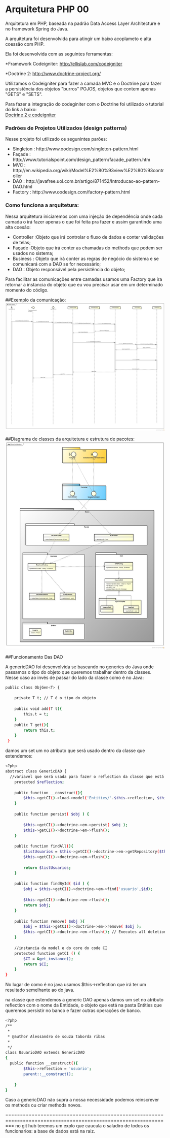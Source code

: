Arquitetura PHP 00
================
Arquitetura em PHP, baseada na padrão Data Access Layer Architecture e no framework Spring do Java.

A arquitetura foi desenvolvida para atingir um baixo acoplameto e alta coessão com PHP.

Ela foi desenvolvida com as seguintes ferramentas:

*Framework Codeigniter: http://ellislab.com/codeigniter

*Doctrine 2: http://www.doctrine-project.org/

Utilizamos o Codeigniter para fazer a camada MVC e o Doctrine para fazer a persistência dos objetos "burros" POJOS, objetos que contem apenas "GETS" e "SETS".

Para fazer a integração do codeginiter com o Doctrine foi utilizado o tutorial do link a baixo:
<br>
<a href="http://imasters.com.br/artigo/25199/codeigniter/como-realizar-a-integracao-do-codeigniter-com-doctrine-2/" target="_black">Doctrine 2 e codeigniter</a>

<h3>Padrões de Projetos Utilizados (design patterns)</h3>

Nesse projeto foi utilizado os segunintes parões:
<ul>
  <li>Singleton : http://www.oodesign.com/singleton-pattern.html</li>
  <li>Façade : http://www.tutorialspoint.com/design_pattern/facade_pattern.htm</li>
  <li>MVC : http://en.wikipedia.org/wiki/Model%E2%80%93view%E2%80%93controller</li>
  <li>DAO : http://javafree.uol.com.br/artigo/871452/Introducao-ao-pattern-DAO.html</li>
  <li>Factory : http://www.oodesign.com/factory-pattern.html</li>
</ul>

<h3>Como funciona a arquitetura:</h3>
<p>
  Nessa arquitetura iniciaremos com uma injeção de dependência onde cada camada o irá fazer apenas o que foi feita pra 
  fazer e assim garantindo uma alta coesão:
</p>

<p>

<ul>
  <li>Controller :Objeto que irá controlar o fluxo de dados e conter validações de telas;</li>
  <li>Façade :Objeto que irá conter as chamadas do methods que podem ser usados no sistema;</li>
  <li>Business : Objeto que irá conter as regras de negócio do sistema e se comunicará com a DAO se for necessário;</li>
  <li> DAO : Objeto responsável pela persistência do objeto;</li>
</ul>

</p>  

<p>
  Para facilitar as comunicações entre camadas usamos uma Factory que ira retornar a instancia do objeto que eu vou precisar
  usar em um determinado momento do código.
</p>

##Exemplo da comunicação:
<br>
![Alt text](/Calcular%20Salarios.jpg "Diagrama de sequencia")

##Diagrama de classes da arquitetura e estrutura de pacotes:
<br>
![Alt text](/Class%20Architecture.jpg "Diagrama de classes arquitetura")

##Funcionamento Das DAO

A  genericDAO foi desenvolvida se baseando no generics do Java onde passamos o tipo do objeto que queremos trabalhar dentro da classes.
Nesse caso ao invés de passar do lado da classe como é no Java:

```bash
public class ObjGen<T> {
 
    private T t; // T é o tipo do objeto
    
    public void add(T t){
        this.t = t;
    }
    public T get(){
        return this.t;
    }
 }
```
damos um set um no atributo que será usado dentro da classe que extendemos:

```bash
<?php
abstract class GenericDAO {
  //variavel que será usada para fazer o reflection da classe que está sendo trabalhada
	protected $reflection;

	public function __construct(){
		$this->getCI()->load->model('Entities/'.$this->reflection, $this->reflection );
	}

	public function persist( $obj ) {

		$this->getCI()->doctrine->em->persist( $obj );
		$this->getCI()->doctrine->em->flush();
	}

	public function findAll(){
		$listUsuarios = $this->getCI()->doctrine->em->getRepository($this->reflection)->findAll();
		$this->getCI()->doctrine->em->flush();

		return $listUsuarios;
	}

	public function findById( $id ) {
		$obj = $this->getCI()->doctrine->em->find('usuario',$id);

		$this->getCI()->doctrine->em->flush();
		return $obj;
	}

	public function remove( $obj ){
		$obj = $this->getCI()->doctrine->em->remove( $obj );
		$this->getCI()->doctrine->em->flush(); // Executes all deletions.
	}

	//instancia da model e do core do code CI
	protected function getCI () {
		$CI = &get_instance();
		return $CI;
	}
}
```
No lugar de <T> como é no java usamos $this->reflection que irá ter um resultado semelhante ao do java.

na classe que estendemos a generic DAO apenas damos um set no atributo reflection com o nome da Entidade, o objeto que está na pasta Entities que queremos persistir no banco e fazer outras operações de banco.

```bash
<?php
/**
 * 
 * @author Alessandro de souza taborda ribas
 *
 */
class UsuarioDAO extends GenericDAO
{
  public function __construct(){
		$this->reflection = 'usuario';
		parent::__construct();

	}	
}
```
Caso a genericDAO não supra a nossa necessidade podemos reinscrever os methods ou criar methods novos.

===============================================================================================================
no git hub teremos um explo que caucula o saladiro de todos os funcionarios:
a base de dados está na raiz.

